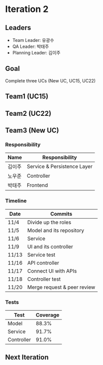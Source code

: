 # Iteration 2

## Leaders

- Team Leader: 유광수
- QA Leader: 박태주
- Planning Leader: 김이주

## Goal

Complete three UCs (New UC, UC15, UC22)

## Team1 (UC15)

## Team2 (UC22)

## Team3 (New UC)

### Responsibility

| Name   | Responsibility              |
| ------ | --------------------------- |
| 김이주 | Service & Persistence Layer |
| 노우준 | Controller                  |
| 박태주 | Frontend                    |

### Timeline

| Date  | Commits                     |
| ----- | --------------------------- |
| 11/4  | Divide up the roles         |
| 11/5  | Model and its repository    |
| 11/6  | Service                     |
| 11/9  | UI and its controller       |
| 11/13 | Service test                |
| 11/16 | API controller              |
| 11/17 | Connect UI with APIs        |
| 11/18 | Controller test             |
| 11/20 | Merge request & peer review |

### Tests

| Test       | Coverage |
| ---------- | -------- |
| Model      | 88.3%    |
| Service    | 91.7%    |
| Controller | 91.0%    |

## Next Iteration
